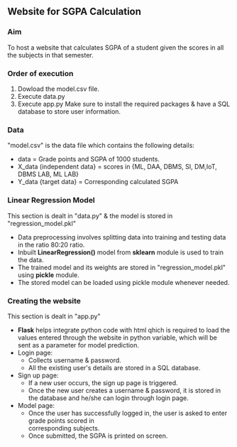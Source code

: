 ## Website for SGPA Calculation

### Aim
To host a website that calculates SGPA of a student given the scores in all the subjects in that semester.

### Order of execution
1. Dowload the model.csv file.
2. Execute data.py
3. Execute app.py
Make sure to install the required packages & have a SQL database to store user information.

### Data
"model.csv" is the data file which contains the following details:
  - data = Grade points and SGPA of 1000 students.
  - X_data (independent data} = scores in {ML, DAA, DBMS, SI, DM,IoT, DBMS LAB, ML LAB}
  - Y_data {target data} = Corresponding calculated SGPA

###  Linear Regression Model
This section is dealt in "data.py" & the model is stored in "regression_model.pkl"
  - Data preprocessing involves splitting data into training and testing data in the ratio 80:20 ratio.
  - Inbuilt **LinearRegression()** model from **sklearn** module is used to train the data.
  - The trained model and its weights are stored in "regression_model.pkl" using **pickle** module.
  - The stored model can be loaded using pickle module whenever needed.

### Creating the website
This section is dealt in "app.py"
  - **Flask** helps integrate python code with html qhich is required to load the values entered through the        website in python variable, which will be sent as a parameter for model prediction.
  - Login page: 
      - Collects username & password.
      - All the existing user's details are stored in a SQL database.
  - Sign up page:
      - If a new user occurs, the sign up page is triggered.
      - Once the new user creates a username & password, it is stored in the database and he/she can login                through login page.
  - Model page:
      - Once the user has successfully logged in, the user is asked to enter grade points scored in             
        corresponding subjects.
      - Once submitted, the SGPA is printed on screen.
